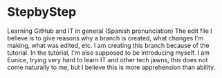 # StepbyStep
Learning GitHub and IT in general (Spanish pronunciation)
The edit file I believe is to give reasons why a branch is created, what changes I'm making, what was edited, etc. I am creating this branch because of the tutorial. In the tutorial, I'm also supposed to be introducing myself. I am Eunice, trying very hard to learn IT and other tech jawns, this does not come naturally to me, but I believe this is more apprehension than ability.
